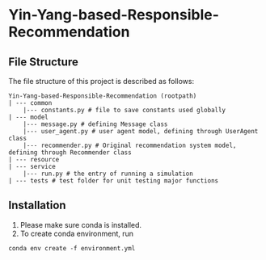 # Yin-Yang-based-Responsible-Recommendation
## File Structure
The file structure of this project is described as follows:
```
Yin-Yang-based-Responsible-Recommendation (rootpath)
| --- common
    |--- constants.py # file to save constants used globally
| --- model
    |--- message.py # defining Message class
    |--- user_agent.py # user agent model, defining through UserAgent class
    |--- recommender.py # Original recommendation system model, defining through Recommender class
| --- resource
| --- service
    |--- run.py # the entry of running a simulation
| --- tests # test folder for unit testing major functions
```

## Installation
1. Please make sure conda is installed.
2. To create conda environment, run
```
conda env create -f environment.yml
```